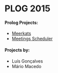 # PLOG 2015

#### Prolog Projects:
* [Meerkats](https://github.com/MacedoRAC/PLOG_2015/tree/master/Meerkats)
* [Meetings Scheduler](https://github.com/MacedoRAC/PLOG_2015/tree/master/Meetings%20Scheduler)

#### Projects by:
* Luís Gonçalves
* Mário Macedo

